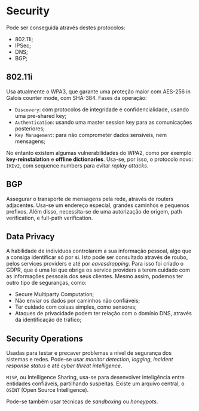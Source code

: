 # Security

Pode ser conseguida através destes protocolos:

- 802.11i;
- IPSec;
- DNS;
- BGP;

## 802.11i

Usa atualmente o WPA3, que garante uma proteção maior com AES-256 in Galois counter mode, com SHA-384. Fases da operação:

- `Discovery`: com protocolos de integridade e confidencialidade, usando uma pre-shared key;
- `Authentication`: usando uma master session key para as comunicações posteriores;
- `Key Management`: para não comprometer dados sensíveis, nem mensagens;

No entanto existem algumas vulnerabilidades do WPA2, como por exemplo **key-reinstalation** e **offline dictionaries**. Usa-se, por isso, o protocolo novo: `IKEv2`, com sequence numbers para evitar *replay attacks*.

## BGP

Assegurar o transporte de mensagens pela rede, através de routers adjacentes. Usa-se um endereço especial, grandes caminhos e pequenos prefixos. Além disso, necessita-se de uma autorização de origem, path verification, e full-path verification.

## Data Privacy

A habilidade de indivíduos controlarem a sua informação pessoal, algo que a consiga identificar só por si. Isto pode ser consultado através de roubo, pelos services providers e até por *eavesdropping*. Para isso foi criado o GDPR, que é uma lei que obriga os service providers a terem cuidado com as informações pessoais dos seus clientes. Mesmo assim, podemos ter outro tipo de seguranças, como:

- Secure Multiparty Computation;
- Não enviar os dados por caminhos não confiáveis;
- Ter cuidado com coisas simples, como sensores;
- Ataques de privacidade podem ter relação com o domínio DNS, através da identificação de tráfico;

## Security Operations

Usadas para testar e precaver problemas a nível de segurança dos sistemas e redes. Pode-se usar *monitor detection*, *logging*, *incident response status* e até *cyber threat intelligence*.

`MISP`, ou Intelligence Sharing, usa-se para desenvolver inteligência entre entidades confiáveis, partilhando suspeitas. Existe um arquivo central, o `OSINT` (Open Source Intelligence).

Pode-se também usar técnicas de *sandboxing* ou *honeypots*.
